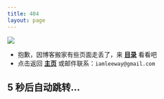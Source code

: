 ```yaml
---
title: 404
layout: page
---
```


![](http://k162.space/post_img/17-10-13/13369771.jpg)

- 抱歉，因博客搬家有些页面走丢了，来 [**目录**](/archive) 看看吧
- 点击返回 [**主页**](/) 或邮件联系：`iamleeway@gmail.com`

## 5 秒后自动跳转...

<script language="JavaScript"> function myrefresh(){window.location="/archive";}setTimeout('myrefresh()',5000);</script>
